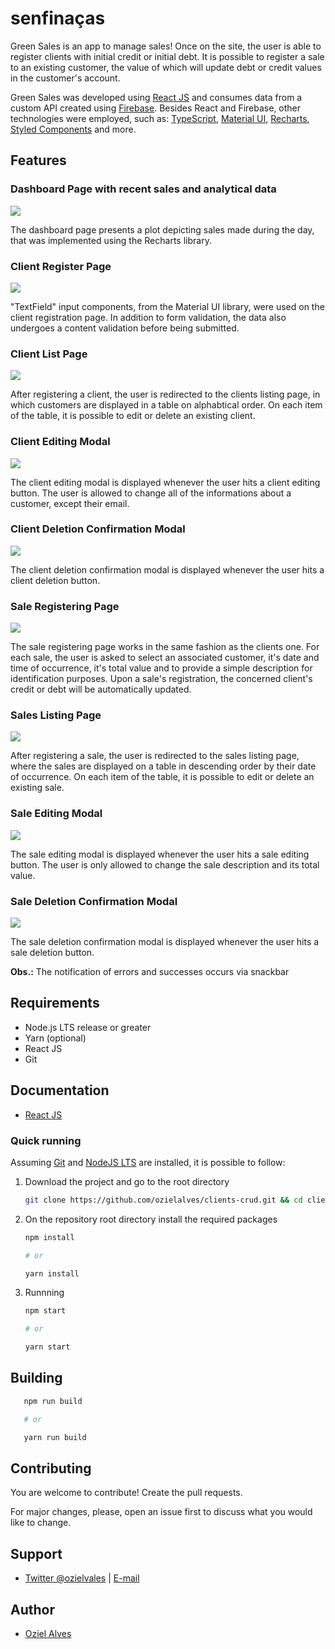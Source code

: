 # senfinaças

Green Sales is an app to manage sales! Once on the site, the user is able to register clients with initial credit or initial debt. It is possible to register a sale to an existing customer, the value of which will update debt or credit values in the customer's account.

Green Sales was developed using [React JS](https://pt-br.reactjs.org/) and consumes data from a custom API created using [Firebase](https://firebase.google.com/). Besides React and Firebase, other technologies were employed, such as: [TypeScript](https://www.typescriptlang.org/), [Material UI](https://material-ui.com/), [Recharts](https://recharts.org/en-US/), [Styled Components](https://styled-components.com/) and more.

## Features

### **Dashboard Page with recent sales and analytical data**

<img src="src/assets/dashboard.PNG"/>

The dashboard page presents a plot depicting sales made during the day, that was implemented using the Recharts library.

### **Client Register Page**

<img src="src/assets/clientRegister.PNG"/>

"TextField" input components, from the Material UI library, were used on the client registration page. In addition to form validation, the data also undergoes a content validation before being submitted.

### **Client List Page**

<img src="src/assets/clientsList.PNG"/>

After registering a client, the user is redirected to the clients listing page, in which customers are displayed in a table on alphabtical order. On each item of the table, it is possible to edit or delete an existing client.

### **Client Editing Modal**

<img src="src/assets/clientEdit.PNG"/>

The client editing modal is displayed whenever the user hits a client editing button. The user is allowed to change all of the informations about a customer, except their email.

### **Client Deletion Confirmation Modal**

<img src="src/assets/clientDelete.PNG"/>

The client deletion confirmation modal is displayed whenever the user hits a client deletion button.

### **Sale Registering Page**

<img src="src/assets/saleRegister.PNG"/>

The sale registering page works in the same fashion as the clients one. For each sale, the user is asked to select an associated customer, it's date and time of occurrence, it's total value and to provide a simple description for identification purposes. Upon a sale's registration, the concerned client's credit or debt will be automatically updated.

### **Sales Listing Page**

<img src="src/assets/salesList.PNG"/>

After registering a sale, the user is redirected to the sales listing page, where the sales are displayed on a table in descending order by their date of occurrence. On each item of the table, it is possible to edit or delete an existing sale.

### **Sale Editing Modal**

<img src="src/assets/saleEdit.PNG"/>

The sale editing modal is displayed whenever the user hits a sale editing button. The user is only allowed to change the sale description and its total value.

### **Sale Deletion Confirmation Modal**

<img src="src/assets/saleDelete.PNG"/>

The sale deletion confirmation modal is displayed whenever the user hits a sale deletion button.

**Obs.:** The notification of errors and successes occurs via snackbar

## Requirements

- Node.js LTS release or greater
- Yarn (optional)
- React JS
- Git

## Documentation

- [React JS](https://reactnative.dev/docs/environment-setup)

### Quick running

Assuming [Git](https://git-scm.com/) and [NodeJS LTS](https://nodejs.org/en/) are installed, it is possible to follow:

1. Download the project and go to the root directory

   ```bash
   git clone https://github.com/ozielalves/clients-crud.git && cd client-crud/
   ```

2. On the repository root directory install the required packages

   ```bash
   npm install

   # or

   yarn install
   ```

3. Runnning

   ```bash
   npm start

   # or

   yarn start
   ```

## Building

```bash
   npm run build

   # or

   yarn run build
```

## Contributing

You are welcome to contribute! Create the pull requests.

For major changes, please, open an issue first to discuss what you would like to change.

## Support

- [Twitter @ozielvales](https://twitter.com/ozielvales) | [E-mail](mailto:ozielalves@ufrn.edu.br)

## Author

- [Oziel Alves](https://github.com/ozielalves)
